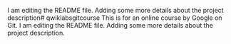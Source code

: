 I am editing the README file. Adding some more details about the project description# qwiklabsgitcourse
This is for an online course by Google on Git. 
I am editing the README file. Adding some more details about the project description.

